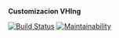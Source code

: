 **Customizacion VHIng**

[![Build Status](https://travis-ci.org/jobiols/cl-vhing.svg?branch=11.0)](https://travis-ci.org/jobiols/cl-vhing)
[![Maintainability](https://api.codeclimate.com/v1/badges/3a3a1f98794659f59527/maintainability)](https://codeclimate.com/github/jobiols/cl-vhing/maintainability)